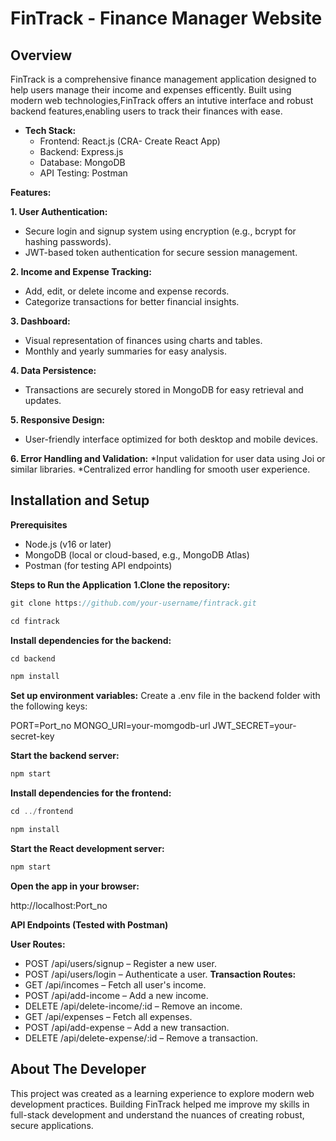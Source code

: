 # FinTrack - Finance Manager Website

## Overview

FinTrack is a comprehensive finance management application designed to help users manage their income and expenses efficently. Built using modern web technologies,FinTrack offers an intutive interface and robust backend features,enabling users to track their finances with ease. 

- **Tech Stack:**
  * Frontend: React.js (CRA- Create React App)
  * Backend:  Express.js
  * Database: MongoDB
  * API Testing: Postman

**Features:**

**1. User Authentication:**
 * Secure login and signup system using encryption (e.g., bcrypt for hashing passwords).
  * JWT-based token authentication for secure session management.
    
 **2. Income and Expense Tracking:**
 * Add, edit, or delete income and expense records.
  * Categorize transactions for better financial insights.
    
**3. Dashboard:**
 * Visual representation of finances using charts and tables.
 * Monthly and yearly summaries for easy analysis.
   
 **4. Data Persistence:**
* Transactions are securely stored in MongoDB for easy retrieval and updates.
  
 **5. Responsive Design:**
 * User-friendly interface optimized for both desktop and mobile devices.
   
  **6. Error Handling and Validation:**
    *Input validation for user data using Joi or similar libraries.
    *Centralized error handling for smooth user experience.

 ## Installation and Setup
**Prerequisites**
* Node.js (v16 or later)
* MongoDB (local or cloud-based, e.g., MongoDB Atlas)
* Postman (for testing API endpoints)

**Steps to Run the Application**
**1.Clone the repository:**
```c
git clone https://github.com/your-username/fintrack.git
```
```c
cd fintrack
```
**Install dependencies for the backend:**
```c
cd backend
```
```c
npm install
```

**Set up environment variables:**
Create a .env file in the backend folder with the following keys:

PORT=Port_no
MONGO_URI=your-momgodb-url
JWT_SECRET=your-secret-key

**Start the backend server:**
```c
npm start
```
**Install dependencies for the frontend:**

```c
cd ../frontend
```
```c
npm install
```
**Start the React development server:**
```c
npm start
```
**Open the app in your browser:**


http://localhost:Port_no

**API Endpoints (Tested with Postman)**

**User Routes:**

- POST /api/users/signup – Register a new user.
- POST /api/users/login – Authenticate a user.
**Transaction Routes:**
- GET /api/incomes – Fetch all user's income.
- POST /api/add-income – Add a new income.
- DELETE /api/delete-income/:id – Remove an income.
- GET /api/expenses – Fetch all expenses.
- POST /api/add-expense – Add a new transaction.
- DELETE /api/delete-expense/:id – Remove a transaction.


## About The Developer 
This project was created as a learning experience to explore modern web development practices. Building FinTrack helped me improve my skills in full-stack development and understand the nuances of creating robust, secure applications.

